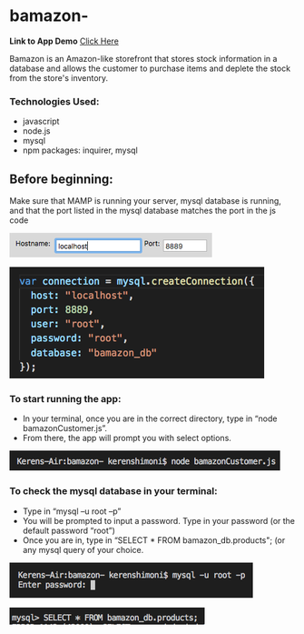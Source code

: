 # bamazon-

**Link to App Demo** 
[Click Here](https://youtu.be/w-KOVPb3kR4)

Bamazon is an Amazon-like storefront that stores stock information in a database and allows the customer to purchase items and deplete the stock from the store's inventory. 

### Technologies Used:
* javascript
* node.js
* mysql
* npm packages: inquirer, mysql 

## Before beginning: 
Make sure that MAMP is running your server, mysql database is running, and that the port listed in the mysql database matches the port in the js code

![GitHub Logo](/images/host.png) 

![GitHub Logo](/images/code.png)

### To start running the app:
* In your terminal, once you are in the correct directory, type in “node bamazonCustomer.js”. 
* From there, the app will prompt you with select options.

![GitHub Logo](/images/node.png)

### To check the mysql database in your terminal:
* Type in “mysql –u root –p”
* You will be prompted to input a password. Type in your password (or the default password “root”)
* Once you are in, type in “SELECT * FROM bamazon_db.products"; (or any mysql query of your choice. 

![GitHub Logo](/images/password.png)

![GitHub Logo](/images/mysql.png)
